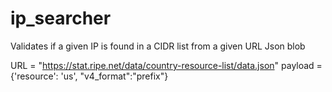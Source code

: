 # ip_searcher
Validates if a given IP is found in a CIDR list from a given URL Json blob

URL = "https://stat.ripe.net/data/country-resource-list/data.json"
payload = {'resource': 'us', "v4_format":"prefix"}

